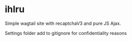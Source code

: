 # ihlru
Simple wagtail site with recaptchaV3 and pure JS Ajax.

 Settings folder add to gitignore for confidentiality reasons
